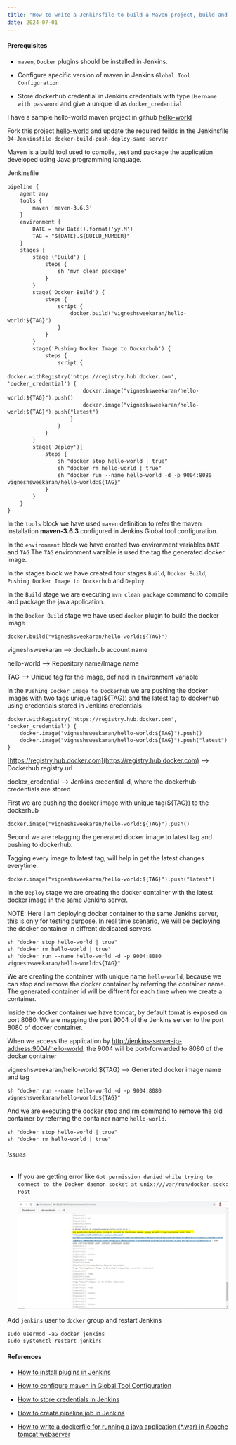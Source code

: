 ```yaml
---
title: "How to write a Jenkinsfile to build a Maven project, build and push docker image to Dockerhub and deploy the container to same server"
date: 2024-07-01
---
```


#### Prerequisites

- `maven`, `Docker` plugins should be installed in Jenkins.

- Configure specific version of maven in Jenkins `Global Tool Configuration`

- Store dockerhub credential in Jenkins credentials with type `Username with password` and give a unique id as `docker_credential`

I have a sample hello-world maven project in github [hello-world](https://github.com/vigneshsweekaran/hello-world)

Fork this project [hello-world](https://github.com/vigneshsweekaran/hello-world) and update the required feilds in the Jenkinsfile `04-Jenkinsfile-docker-build-push-deploy-same-server`

Maven is a build tool used to compile, test and package the application developed using Java programming language.

Jenkinsfile

```
pipeline {
    agent any
    tools {
        maven 'maven-3.6.3' 
    }
    environment {
        DATE = new Date().format('yy.M')
        TAG = "${DATE}.${BUILD_NUMBER}"
    }
    stages {
        stage ('Build') {
            steps {
                sh 'mvn clean package'
            }
        }
        stage('Docker Build') {
            steps {
                script {
                    docker.build("vigneshsweekaran/hello-world:${TAG}")
                }
            }
        }
        stage('Pushing Docker Image to Dockerhub') {
            steps {
                script {
                    docker.withRegistry('https://registry.hub.docker.com', 'docker_credential') {
                        docker.image("vigneshsweekaran/hello-world:${TAG}").push()
                        docker.image("vigneshsweekaran/hello-world:${TAG}").push("latest")
                    }
                }
            }
        }
        stage('Deploy'){
            steps {
                sh "docker stop hello-world | true"
                sh "docker rm hello-world | true"
                sh "docker run --name hello-world -d -p 9004:8080 vigneshsweekaran/hello-world:${TAG}"
            }
        }
    }
}
```

In the `tools` block we have used `maven` definition to refer the maven installation **maven-3.6.3** configured in Jenkins Global tool configuration.

In the `environment` block we have created two environment variables `DATE` and `TAG` The `TAG` environment varaible is used the tag the generated docker image.

In the stages block we have created four stages `Build`, `Docker Build`, `Pushing Docker Image to Dockerhub` and `Deploy`.

In the `Build` stage we are executing `mvn clean package` command to compile and package the java application.

In the `Docker Build` stage we have used `docker` plugin to build the docker image

```
docker.build("vigneshsweekaran/hello-world:${TAG}")
```

vigneshsweekaran --> dockerhub account name

hello-world --> Repository name/Image name

TAG --> Unique tag for the Image, defined in environment variable

In the `Pushing Docker Image to Dockerhub` we are pushing the docker images with two tags unique tag(${TAG}) and the latest tag to dockerhub using credentials stored in Jenkins credentials

```
docker.withRegistry('https://registry.hub.docker.com', 'docker_credential') {
    docker.image("vigneshsweekaran/hello-world:${TAG}").push()
    docker.image("vigneshsweekaran/hello-world:${TAG}").push("latest")
}
```

[https://registry.hub.docker.com](https://registry.hub.docker.com) --> Dockerhub registry url

docker\_credential --> Jenkins credential id, where the dockerhub credentials are stored

First we are pushing the docker image with unique tag(${TAG}) to the dockerhub

```
docker.image("vigneshsweekaran/hello-world:${TAG}").push()
```

Second we are retagging the generated docker image to latest tag and pushing to dockerhub.

Tagging every image to latest tag, will help in get the latest changes everytime.

```
docker.image("vigneshsweekaran/hello-world:${TAG}").push("latest")
```

In the `Deploy` stage we are creating the docker container with the latest docker image in the same Jenkins server.

NOTE: Here I am deploying docker container to the same Jenkins server, this is only for testing purpose. In real time scenario, we will be deploying the docker container in diffrent dedicated servers.

```
sh "docker stop hello-world | true"
sh "docker rm hello-world | true"
sh "docker run --name hello-world -d -p 9004:8080 vigneshsweekaran/hello-world:${TAG}"
```

We are creating the container with unique name `hello-world`, because we can stop and remove the docker container by referring the container name. The generated container id will be diffrent for each time when we create a container.

Inside the docker container we have tomcat, by default tomat is exposed on port 8080. We are mapping the port 9004 of the Jenkins server to the port 8080 of docker container.

When we access the application by [http://jenkins-server-ip-address:9004/hello-world](http://jenkins-server-ip-address:9004/hello-world), the 9004 will be port-forwarded to 8080 of the docker container

vigneshsweekaran/hello-world:${TAG} --> Generated docker image name and tag

```
sh "docker run --name hello-world -d -p 9004:8080 vigneshsweekaran/hello-world:${TAG}"
```

And we are executing the docker stop and rm command to remove the old container by referring the container name `hello-world`.

```
sh "docker stop hello-world | true"
sh "docker rm hello-world | true"
```

###### Issues

- If you are getting error like `Got permission denied while trying to connect to the Docker daemon socket at unix:///var/run/docker.sock: Post`  
      
      
    ![jenkins](../../images/docker-error.png)  
      
    
      
    

Add `jenkins` user to `docker` group and restart Jenkins

```
sudo usermod -aG docker jenkins
sudo systemctl restart jenkins
```

#### References

- [How to install plugins in Jenkins](/index.php/jenkins/configuration/10-how-to-install-plugins)

- [How to configure maven in Global Tool Configuration](/index.php/jenkins/configuration/20-global-tool-configurations)

- [How to store credentials in Jenkins](/index.php/jenkins/configuration/30-how-to-store-credentials-in-jenkins)

- [How to create pipeline job in Jenkins](/index.php/jenkins/pipeline/10-how-to-create-pipeline-job)

- [How to write a dockerfile for running a java application (\*.war) in Apache tomcat webserver](/index.php/docker/04-how-to-write-a-dockerfile-for-running-war-file-in-tomcat)
